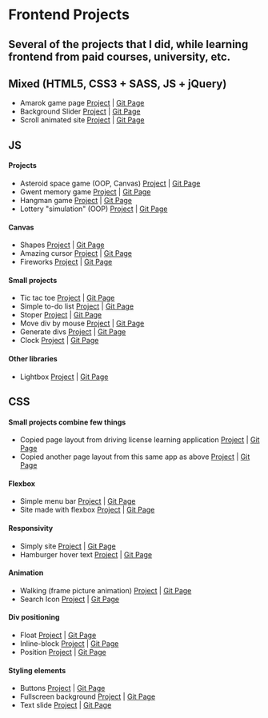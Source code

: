 # Frontend Projects

## Several of the projects that I did, while learning frontend from paid courses, university, etc.

## Mixed (HTML5, CSS3 + SASS, JS + jQuery)

- Amarok game page
  [Project](https://amarokgame.com) | [Git Page](https://github.com/MarcinParda/AmarokPage)
- Background Slider
  [Project](https://marcinparda.github.io/Frontend-Projects/JS/training/bg-slider/index.html) | [Git Page](https://github.com/MarcinParda/Frontend-Projects/tree/master/JS/training/bg-slider)
- Scroll animated site
  [Project](https://marcinparda.github.io/Frontend-Projects/JS/projects/scroll-animated-sections/index.html) | [Git Page](https://github.com/MarcinParda/Frontend-Projects/tree/master/JS/projects/scroll-animated-sections)

## JS

#### Projects

- Asteroid space game (OOP, Canvas)
  [Project](https://marcinparda.github.io/Frontend-Projects/JS/projects/asteroids-game/index.html) | [Git Page](https://github.com/MarcinParda/Frontend-Projects/tree/master/JS/projects/asteroids-game)
- Gwent memory game
  [Project](https://marcinparda.github.io/Frontend-Projects/JS/projects/gwent-memory/index.html) | [Git Page](https://github.com/MarcinParda/Frontend-Projects/tree/master/JS/projects/gwent-memory)
- Hangman game
  [Project](https://marcinparda.github.io/Frontend-Projects/JS/projects/hangman/index.html) | [Git Page](https://github.com/MarcinParda/Frontend-Projects/tree/master/JS/projects/hangman)
- Lottery "simulation" (OOP)
  [Project](https://marcinparda.github.io/Frontend-Projects/JS/projects/hangman/index.html) | [Git Page](https://github.com/MarcinParda/Frontend-Projects/tree/master/JS/projects/lottery)

#### Canvas

- Shapes
  [Project](https://marcinparda.github.io/Frontend-Projects/JS/training/canvas-shapes/index.html) | [Git Page](https://github.com/MarcinParda/Frontend-Projects/tree/master/JS/training/canvas-shapes)
- Amazing cursor
  [Project](https://marcinparda.github.io/Frontend-Projects/JS/training/amazing-cursor/index.html) | [Git Page](https://github.com/MarcinParda/Frontend-Projects/tree/master/JS/training/amazing-cursor)
- Fireworks
  [Project](https://marcinparda.github.io/Frontend-Projects/JS/training/fireworks/index.html) | [Git Page](https://github.com/MarcinParda/Frontend-Projects/tree/master/JS/training/fireworks)

#### Small projects

- Tic tac toe
  [Project](https://marcinparda.github.io/Frontend-Projects/JS/training/tic-tac-toe/index.html) | [Git Page](https://github.com/MarcinParda/Frontend-Projects/tree/master/JS/training/tic-tac-toe)
- Simple to-do list
  [Project](https://marcinparda.github.io/Frontend-Projects/JS/training/simple-todo-list/index.html) | [Git Page](https://github.com/MarcinParda/Frontend-Projects/tree/master/JS/training/simple-todo-list)
- Stoper
  [Project](https://marcinparda.github.io/Frontend-Projects/JS/training/stoper/index.html) | [Git Page](https://github.com/MarcinParda/Frontend-Projects/tree/master/JS/training/stoper)
- Move div by mouse
  [Project](https://marcinparda.github.io/Frontend-Projects/JS/training/mouse-move-div/index.html) | [Git Page](https://github.com/MarcinParda/Frontend-Projects/tree/master/JS/training/mouse-move-div)
- Generate divs
  [Project](https://marcinparda.github.io/Frontend-Projects/JS/training/generate-divs/index.html) | [Git Page](https://github.com/MarcinParda/Frontend-Projects/tree/master/JS/training/generate-divs)
- Clock
  [Project](https://marcinparda.github.io/Frontend-Projects/JS/training/clock/index.html) | [Git Page](https://github.com/MarcinParda/Frontend-Projects/tree/master/JS/training/clock)

#### Other libraries

- Lightbox
  [Project](https://marcinparda.github.io/Frontend-Projects/JS/training/gallery-lightbox/index.html) | [Git Page](https://github.com/MarcinParda/Frontend-Projects/tree/master/JS/training/gallery-lightbox)

## CSS

#### Small projects combine few things

- Copied page layout from driving license learning application [Project](https://github.com/MarcinParda/Frontend-Projects/CSS/training/driving-license-tests-2/index.html) | [Git Page](https://marcinparda.github.io/Frontend-Projects/tree/master/CSS/training/driving-license-tests-2)
- Copied another page layout from this same app as above [Project](https://marcinparda.github.io/Frontend-Projects/CSS/training/driving-license-tests/index.html) | [Git Page](https://github.com/MarcinParda/Frontend-Projects/tree/master/CSS/training/driving-license-tests)

#### Flexbox

- Simple menu bar [Project](https://marcinparda.github.io/Frontend-Projects/CSS/training/flexbox-menu/index.html) | [Git Page](https://github.com/MarcinParda/Frontend-Projects/tree/master/CSS/training/flexbox-menu)
- Site made with flexbox [Project](https://marcinparda.github.io/Frontend-Projects/CSS/training/flexbox-site-trolls/projekt.html) | [Git Page](https://github.com/MarcinParda/Frontend-Projects/tree/master/CSS/training/flexbox-site-trolls)

#### Responsivity

- Simply site [Project](https://marcinparda.github.io/Frontend-Projects/CSS/training/responsive-site/index.html) | [Git Page](https://github.com/MarcinParda/Frontend-Projects/tree/master/CSS/training/responsive-site)
- Hamburger hover text [Project](https://marcinparda.github.io/Frontend-Projects/CSS/training/hamburger-hover-text/index.html) | [Git Page](https://github.com/MarcinParda/Frontend-Projects/tree/master/CSS/training/hamburger-hover-text)

#### Animation

- Walking (frame picture animation) [Project](https://marcinparda.github.io/Frontend-Projects/CSS/training/animation-walking/index.html) | [Git Page](https://github.com/MarcinParda/Frontend-Projects/tree/master/CSS/training/animation-walking)
- Search Icon [Project](https://marcinparda.github.io/Frontend-Projects/CSS/training/animation-search-icon/index.html) | [Git Page](https://github.com/MarcinParda/Frontend-Projects/tree/master/CSS/training/animation-search-icon)

#### Div positioning

- Float [Project](https://marcinparda.github.io/Frontend-Projects/CSS/training/float-chessboard/projekt.html) | [Git Page](https://github.com/MarcinParda/Frontend-Projects/tree/master/CSS/training/float-chessboard)
- Inline-block [Project](https://marcinparda.github.io/Frontend-Projects/CSS/training/position-chessboard/index.html) | [Git Page](https://github.com/MarcinParda/Frontend-Projects/tree/master/CSS/training/position-chessboard)
- Position [Project](https://marcinparda.github.io/Frontend-Projects/CSS/training/inline-block-chessboard/index.html) | [Git Page](https://github.com/MarcinParda/Frontend-Projects/tree/master/CSS/training/inline-block-chessboard)

#### Styling elements

- Buttons [Project](https://marcinparda.github.io/Frontend-Projects/CSS/training/buttons/index.html) | [Git Page](https://github.com/MarcinParda/Frontend-Projects/tree/master/CSS/training/buttons)
- Fullscreen background [Project](https://marcinparda.github.io/Frontend-Projects/CSS/training/fullscreen-page/index.html) | [Git Page](https://github.com/MarcinParda/Frontend-Projects/tree/master/CSS/training/fullscreen-page)
- Text slide [Project](https://marcinparda.github.io/Frontend-Projects/CSS/training/text-slide/index.html) | [Git Page](https://github.com/MarcinParda/Frontend-Projects/tree/master/CSS/training/text-slide)
